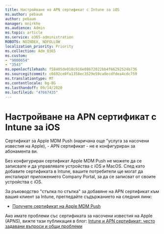 ```yaml
---
title: Настройване на APN сертификат с Intune за iOS
ms.author: pebaum
author: pebaum
manager: mnirkhe
ms.audience: Admin
ms.topic: article
ms.service: o365-administration
ROBOTS: NOINDEX, NOFOLLOW
localization_priority: Priority
ms.collection: Adm_O365
ms.custom:
- "9000654"
- "3543"
ms.openlocfilehash: f58405de018c916e08672022bb4f66292524b736
ms.sourcegitcommit: c6692ce0fa1358ec3529e59ca0ecdfdea4cdc759
ms.translationtype: MT
ms.contentlocale: bg-BG
ms.lasthandoff: 09/14/2020
ms.locfileid: "47667435"
---
```

# <a name="intune-ios-set-up-apns-certificate"></a>Настройване на APN сертификат с Intune за iOS

Сертификат за Apple MDM Push (наричана още "услуга за насочени известия на Apple), - APN сертификат - не е конфигуриран за абонамента ви.

Без конфигуриран сертификат Apple MDM Push не можете да се записвате и да управлявате устройства с iOS и MacOS. След като добавите сертификата в Intune, вашите потребители ще могат да инсталират приложението Company Portal, за да се записват от своите устройства с iOS.

За ръководство "стъпка по стъпка" за добавяне на APN сертификат към вашия клиент за Intune, прегледайте съдържанието на следния линк:

- [Получете сертификат на Apple MDM Push](https://docs.microsoft.com/mem/intune/enrollment/apple-mdm-push-certificate-get)

Ако имате проблеми със сертификата за насочени известия на Apple (APNS), вижте тази публикация в блог: [Intune и APN сертификат: често задавани въпроси и общи проблеми](https://techcommunity.microsoft.com/t5/Intune-Customer-Success/Intune-and-the-APNs-certificate-FAQ-and-common-issues/ba-p/280121)
